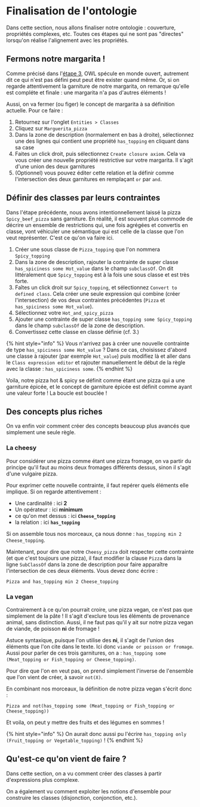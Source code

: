 # Finalisation de l'ontologie

Dans cette section, nous allons finaliser notre ontologie : couverture, propriétés complexes, etc. Toutes ces étapes qui ne sont pas "directes" lorsqu'on réalise l'alignement avec les propriétés.

## Fermons notre margarita !

Comme précisé dans l'[étape 3](step3.md), OWL spécule en monde ouvert, autrement dit ce qui n'est pas défini peut peut être exister quand même. Or, si on regarde attentivement la garniture de notre margarita, on remarque qu'elle est compléte et finale : une margarita n'a pas d'autres éléments !

Aussi, on va fermer \(ou figer\) le concept de margarita à sa définition actuelle. Pour ce faire :

1. Retournez sur l'onglet `Entities > Classes`
2. Cliquez sur `Marguerita_pizza`
3. Dans la zone de description \(normalement en bas à droite\), sélectionnez une des lignes qui contient une propriété `has_topping` en cliquant dans sa case
4. Faites un click droit, puis sélectionnez `Create closure axiom`. Cela va vous créer une nouvelle propriété restrictive sur votre margarita. Il s'agit d'une union des deux garnitures
5. \(Optionnel\) vous pouvez éditer cette relation et la définir comme l'intersection des deux garnitures en remplaçant `or` par `and`.

## Définir des classes par leurs contraintes

Dans l'étape précédente, nous avons intentionnellement laissé la pizza `Spicy_beef_pizza` sans garniture. En réalité, il est souvent plus commode de décrire un ensemble de restrictions qui, une fois agrégées et convertis en classe, vont véhiculer une sémantique qui est celle de la classe que l'on veut représenter. C'est ce qu'on va faire ici.

1. Créer une sous classe de `Pizza_topping` que l'on nommera `Spicy_topping`
2. Dans la zone de description, rajouter la contrainte de super classe `has_spiciness some Hot_value` dans le champ `subclassOf`. On dit littéralement que `Spicy_topping` est à la fois une sous classe et est très forte.
3. Faîtes un click droit sur `Spicy_topping`, et sélectionnez `Convert to defined class`. Cela créer une seule expression qui combine \(créer l'intersection\) de vos deux contraintes précédentes \(`Pizza` et `has_spiciness some Hot_value`\).
4. Sélectionnez votre `Hot_and_spicy_pizza`
5. Ajouter une contrainte de super classe `has_topping some Spicy_topping` dans le champ `subclassOf` de la zone de description.
6. Convertissez cette classe en classe définie \(cf. 3.\)

{% hint style="info" %}
Vous n'arrivez pas à créer une nouvelle contrainte de type `has_spiciness some Hot_value` ? Dans ce cas, choisissez d'abord une classe à rajouter \(par exemple `Hot_value`\) puis modifiez là et aller dans le `Class expression editor` et rajouter manuellement le début de la règle avec la classe : `has_spiciness some`.
{% endhint %}

Voila, notre pizza hot & spicy se définit comme étant une pizza qui a une garniture épicée, et le concept de garniture épicée est définit comme ayant une valeur forte ! La boucle est bouclée !

## Des concepts plus riches

On va enfin voir comment créer des concepts beaucoup plus avancés que simplement une seule règle.

### La cheesy

Pour considérer une pizza comme étant une pizza fromage, on va partir du principe qu'il faut au moins deux fromages différents dessus, sinon il s'agit d'une vulgaire pizza.

Pour exprimer cette nouvelle contrainte, il faut repérer quels éléments elle implique. Si on regarde attentivement :

* Une cardinalité : ici **2**
* Un opérateur : ici **minimum**
* ce qu'on met dessus : ici **`Cheese_topping`**
* la relation : ici **`has_topping`**

Si on assemble tous nos morceaux, ça nous donne : `has_topping min 2 Cheese_topping`.

Maintenant, pour dire que notre `Cheesy_pizza` doit respecter cette contrainte \(et que c'est toujours une pizza\), il faut modifier la clause `Pizza` dans la ligne `SubClassOf` dans la zone de description pour faire apparaître l'intersection de ces deux éléments. Vous devez donc écrire :

```text
Pizza and has_topping min 2 Cheese_topping
```

### La vegan

Contrairement à ce qu'on pourrait croire, une pizza vegan, ce n'est pas que simplement de la pâte ! Il s'agit d'exclure tous les éléments de provenance animal, sans distinction. Aussi, il ne faut pas qu'il y ait sur notre pizza vegan de viande, de poisson **ni** de fromage !

Astuce syntaxique, puisque l'on utilise des **ni**, il s'agit de l'union des éléments que l'on cite dans le texte. Ici donc `viande or poisson or fromage`. Aussi pour parler de ces trois garnitures, on a : `has_topping some (Meat_topping or Fish_topping or Cheese_topping)`.

Pour dire que l'on en veut pas, on prend simplement l'inverse de l'ensemble que l'on vient de créer, à savoir `not(X)`.

En combinant nos morceaux, la définition de notre pizza vegan s'écrit donc :

```text
Pizza and not(has_topping some (Meat_topping or Fish_topping or Cheese_topping))
```

Et voila, on peut y mettre des fruits et des légumes en sommes !

{% hint style="info" %}
On aurait donc aussi pu l'écrire `has_topping only (Fruit_topping or Vegetable_topping)` !
{% endhint %}

## Qu'est-ce qu'on vient de faire ?

Dans cette section, on a vu comment créer des classes à partir d'expressions plus complexe.

On a également vu comment exploiter les notions d'ensemble pour construire les classes \(disjonction, conjonction, etc.\).

